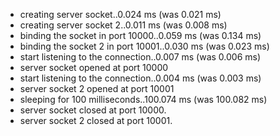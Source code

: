  * creating server socket..0.024 ms (was 0.021 ms)
 * creating server socket 2..0.011 ms (was 0.008 ms)
 * binding the socket in port 10000..0.059 ms (was 0.134 ms)
 * binding the socket 2 in port 10001..0.030 ms (was 0.023 ms)
 * start listening to the connection..0.007 ms (was 0.006 ms)
 * server socket opened at port 10000
 * start listening to the connection..0.004 ms (was 0.003 ms)
 * server socket 2 opened at port 10001
 * sleeping for 100 milliseconds..100.074 ms (was 100.082 ms)
 * server socket closed at port 10000.
 * server socket 2 closed at port 10001.
